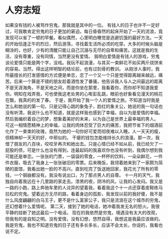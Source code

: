 # 人穷志短
如果没有钱的人被骂作穷鬼，那我就是其中的一位。 
有钱人的日子也许不一定好过，可我敢肯定穷鬼的日子更加的窘迫。每日昏昏然的起床开始了一天的流浪，竟发现可以省了一顿的早餐。看似偶然，心里明白睡觉是逃避饥饿的最好方法。一天的开始恰逢正午的烈日，然后游荡，寻找着生活所必须的吃穿。大多的时候头脑是糊涂的，也好，少有的清醒只能让自己沉溺与无尽的自卑和痛苦。这就是我的生活，没有尊重，没有同情，当然更没有爱情。 
我明白爱情是有钱人的游戏，穷鬼谈论爱情只能是两个字，没戏。我玩不起浪漫，与其买一束鲜花不如买两斤烧饼来的容易。当然，得出这样明智的结论前，也有过刻骨的教训。 
从刚涉人事时，我所最擅长的打发感情的方式便是单恋，恋了一个又一个只是觉得距离越来越远，痛苦。后来一个算是不错的朋友趁着酒性发了番骚，他告诉我人与人之间最远的距离不是天涯海角，不是天地之间，而是你坐在那里，我看着你，而你却不知道我爱你。明知在戏弄我，可也使我这老处男的心嘭彭乱跳，眼前也好象看见漫天的桃花在飘，我真的的发了春。 
于是，我开始了我一个人的爱情之旅。不知道当时我是怎么和她说的第一句，只是记得心跳的象兔子，脸红的象关公，她说的我一句话也没有听清，我说什么也不知道，就是这样我也感到了幸福，自以为是爱情的幸福。然后我编织着自己的梦，想象着美好的未来，以为自己是世界上最幸福的男人。 
可这一相情愿精神上的幸福，让我的肉体忍受了巨大的痛苦，我把节省下的烟酒前化作了一束束的玫瑰，竟然为她的一句你好可爱而彻夜难以入睡。人一天天的瘦，但精神却一天天的好，中邪似的。 
干瘪的钱包怎能维持长久的浪漫。那一次，我借了朋友的八百块，咬咬牙再次和她出去。只是心情已经不如从前，我已经欠了一屁股的债，可是什么也没有得到，连最起码的我喜欢你也没有听到，我偶尔想到我可能还是单恋。一张张的门票，一袋袋的零食，一杯杯的饮料，一朵朵鲜花，一件件衣服，吸去了我身上一张张破旧的零票。后来晚饭，我领着她来到了一家颇为简陋的面馆，我看出她一脸的不高兴。直到吃完了饭送她回家，我花光了所有的零钱，一个钢崩都没有。我没有说出口，为了那点男人的自尊。 
十一月的天气，我独自向着我远在十几里路的家走去。漆黑的夜，阴冷的风，让我的心发闷。我又是一路的小跑，路上奔驰车里的人诧异的望着我，看着我这个十一点还穿着皮鞋练马拉松的穷鬼。望着远方无尽的路，看着身边的孤影，我发现以前的我好傻，我不是什么风度翩翩的白马王子，更不是什么富家公子，我只是流浪在这个城市的穷鬼，还幻想着什么爱情呢。 
第二天，接到了她的电话，她冲着我发无名的怒火。我很平静的挂断了她这最后一个电话。 
现在的我依然是穷鬼，境遇没有太大的改观，但我有的是自知之明。没有爱情，没有幻想，悠然自得，我想这是我最应该做的。 
我是穷鬼，我也不知道穷鬼的日子还有多长多长，应该不会太长，你说的，我看也说不定。
  